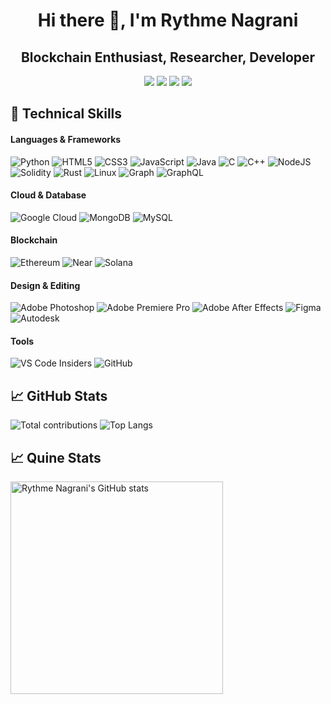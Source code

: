 
<h1 align="center">Hi there 👋, I'm Rythme Nagrani</h1>
<h2 align="center">Blockchain Enthusiast, Researcher, Developer</h2>

<div id="socials" align="center">
     <a href="https://www.linkedin.com/in/rythme-nagrani-170ab1265/"><img src="https://user-images.githubusercontent.com/76098066/186728913-a66ef85f-4644-4e3a-b847-98309c8cff42.svg"></a>
     <a href="https://www.twitter.com/RythmeNagr64107"><img src="https://user-images.githubusercontent.com/76098066/186728901-a4d90f01-2cdf-45c1-a1b3-73467c3d2698.svg"></a>
     <a href="https://www.github.com/rythmern02"><img src="https://img.shields.io/badge/github-%23121011.svg?style=for-the-badge&logo=github&logoColor=white"></a>
     <a href="https://www.medium.com/@rythmenagrani"><img src="https://img.shields.io/badge/medium-%23121011.svg?style=for-the-badge&logo=medium&logoColor=white"></a>
</div>
  
## 💼 Technical Skills

#### Languages & Frameworks
![Python](https://img.shields.io/badge/python-3670A0?style=for-the-badge&logo=python&logoColor=ffdd54)
![HTML5](https://img.shields.io/badge/html5-%23E34F26.svg?style=for-the-badge&logo=html5&logoColor=white)
![CSS3](https://img.shields.io/badge/css3-%231572B6.svg?style=for-the-badge&logo=css3&logoColor=white)
![JavaScript](https://img.shields.io/badge/javascript-%23323330.svg?style=for-the-badge&logo=javascript&logoColor=%23F7DF1E)
![Java](https://img.shields.io/badge/Java-ED8B00?style=for-the-badge&logo=java&logoColor=white)
![C](https://img.shields.io/badge/c-%2300599C.svg?style=for-the-badge&logo=c&logoColor=white)
![C++](https://img.shields.io/badge/c++-%2300599C.svg?style=for-the-badge&logo=c%2B%2B&logoColor=white)
![NodeJS](https://img.shields.io/badge/node.js-6DA55F?style=for-the-badge&logo=node.js&logoColor=white)
![Solidity](https://img.shields.io/badge/Solidity-%23363636.svg?style=for-the-badge&logo=solidity&logoColor=white)
![Rust](https://img.shields.io/badge/rust-3670A0?style=for-the-badge&logo=rust&logoColor=black)
![Linux](https://img.shields.io/badge/Linux-FCC624?style=for-the-badge&logo=linux&logoColor=black)
![Graph](https://img.shields.io/badge/Graph-FCC624?style=for-the-badge&logo=Graph&logoColor=black)
![GraphQL](https://img.shields.io/badge/GraphQL-3670A0?style=for-the-badge&logo=GraphQL&logoColor=black)

#### Cloud & Database
![Google Cloud](https://img.shields.io/badge/GoogleCloud-%234285F4.svg?style=for-the-badge&logo=google-cloud&logoColor=white)
![MongoDB](https://img.shields.io/badge/MongoDB-%234ea94b.svg?style=for-the-badge&logo=mongodb&logoColor=white)
![MySQL](https://img.shields.io/badge/mysql-%2300f.svg?style=for-the-badge&logo=mysql&logoColor=white)

#### Blockchain
![Ethereum](https://img.shields.io/badge/Ethereum-3C3C3D?style=for-the-badge&logo=ethereum&logoColor=8A8A8A)
![Near](https://img.shields.io/badge/Near-3C3C3D?style=for-the-badge&logo=NEAR&logoColor=8A8A8A)
![Solana](https://img.shields.io/badge/SOLANA-3C3C3D?style=for-the-badge&logo=SOLANA&logoColor=8A8A8A)

#### Design & Editing
![Adobe Photoshop](https://img.shields.io/badge/adobe%20photoshop-%2331A8FF.svg?style=for-the-badge&logo=adobe%20photoshop&logoColor=white)
![Adobe Premiere Pro](https://img.shields.io/badge/Adobe%20Premiere%20Pro-9999FF.svg?style=for-the-badge&logo=Adobe%20Premiere%20Pro&logoColor=white)
![Adobe After Effects](https://img.shields.io/badge/Adobe%20After%20Effects-9999FF.svg?style=for-the-badge&logo=Adobe%20After%20Effects&logoColor=white)
![Figma](https://img.shields.io/badge/figma-%23F24E1E.svg?style=for-the-badge&logo=figma&logoColor=white)
![Autodesk](https://img.shields.io/badge/Autodesk-0696D7.svg?style=for-the-badge&logo=Autodesk&logoColor=white)

#### Tools
![VS Code Insiders](https://img.shields.io/badge/VS%20Code%20Insiders-35b393.svg?style=for-the-badge&logo=visual-studio-code&logoColor=white)
![GitHub](https://img.shields.io/badge/github-%23121011.svg?style=for-the-badge&logo=github&logoColor=white)

## 📈 GitHub Stats
![Total contributions](https://github-readme-streak-stats.herokuapp.com/?user=rythmern02)
![Top Langs](https://github-readme-stats.vercel.app/api/top-langs/?username=rythmern02&layout=compact&theme=vision-friendly-dark)

## 📈 Quine Stats
<a href="https://quine.sh/profile/rythmern02"><img src="https://stats.quine.sh/rythmern02/github" alt="Rythme Nagrani's GitHub stats" width="340px"></a>

